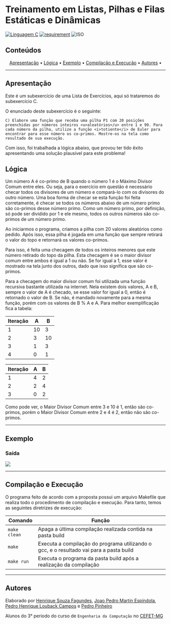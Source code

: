 # Treinamento em Listas, Pilhas e Filas Estáticas e Dinâmicas

[![Linguagem C](https://img.shields.io/badge/Linguagem-C-green.svg)](https://devdocs.io/c/)
[![requirement](https://img.shields.io/badge/IDE-Visual%20Studio%20Code-informational)](https://code.visualstudio.com/docs/?dv=linux64_deb)
![ISO](https://img.shields.io/badge/ISO-Linux-blueviolet)

## Conteúdos

<p align="center">
 <a href="#apresentação">Apresentação</a> •
 <a href="#lógica">Lógica</a> •
 <a href="#exemplo">Exemplo</a> • 
 <a href="#compilação-e-execução">Compilação e Execução</a> • 
 <a href="#autores">Autores</a> • 
</p>

---

## Apresentação

Este é um subexercício de uma Lista de Exercícios, aqui só trataremos do subexercício C. 

O enunciado deste subexercício é o seguinte:

    C) Elabore uma função que receba uma pilha P1 com 20 posições preenchidas por números inteiros <u>aleatórios</u> entre 1 e 99. Para cada número da pilha, utilize a função <i>totiente</i> de Euler para encontrar para esse número os co-primos. Mostre-os na tela como resultado de sua execução.

Com isso, foi trabalhada a lógica abaixo, que provou ter tido êxito apresentando uma solução plausível para este problema!

## Lógica

Um número A é co-primo de B quando o número 1 é o Máximo Divisor Comum entre eles. Ou seja, para o exercício em questão é necessário checar todos os divisores de um número e compará-lo com os divisores do outro número. Uma boa forma de checar se esta função foi feita corretamente, é checar se todos os números abaixo de um número primo são co-primos desse número primo. Como um número primo, por definição, só pode ser dividido por 1 e ele mesmo, todos os outros números são co-primos de um número primo.

Ao iniciarmos o programa, criamos a pilha com 20 valores aleatórios como pedido. Após isso, essa pilha é jogada em uma função que sempre retirará o valor do topo e retornará os valores co-primos.

Para isso, é feita uma checagem de todos os inteiros menores que este número retirado do topo da pilha. Esta checagem é se o maior divisor comum entre ambos é igual a 1 ou não. Se for igual a 1, esse valor é mostrado na tela junto dos outros, dado que isso significa que são co-primos.

Para a checagem do maior divisor comum foi utilizada uma função recursiva bastante utilizada na internet. Nela existem dois valores, A e B, sempre o valor de A é checado, se esse valor for igual a 0, então é retornado o valor de B. Se não, é mandado novamente para a mesma função, porém com os valores de B % A e A. Para melhor exemplificação fica a tabela:


|Iteração| A   |  B  |                     
|--------| ----| --- |
|1       | 10  | 3   |
|2       | 3   | 10  |
|3       | 1   | 3   |    
|4       | 0   | 1   |    


|Iteração| A   |  B  |                     
|--------| ----| --- |
|1       | 4   | 2   |
|2       | 2   | 4   |
|3       | 0   | 2   |    

Como pode ver, o Maior Divisor Comum entre 3 e 10 é 1, então são co-primos, porém o Maior Divisor Comum entre 2 e 4 é 2, então não são co-primos.

---

## Exemplo

### Saída

<img src="imgs/Saída.png"/>

---

## Compilação e Execução

O programa feito de acordo com a proposta possui um arquivo Makefile que realiza todo o procedimento de compilação e execução. Para tanto, temos as seguintes diretrizes de execução:


| Comando                |  Função                                                                                           |                     
| -----------------------| ------------------------------------------------------------------------------------------------- |
|  `make clean`          | Apaga a última compilação realizada contida na pasta build                                        |
|  `make`                | Executa a compilação do programa utilizando o gcc, e o resultado vai para a pasta build           |
|  `make run`            | Executa o programa da pasta build após a realização da compilação             


---

## Autores

Elaborado por [Henrique Souza Fagundes](https://github.com/ohenriquesouza), [Joao Pedro Martin Espíndola](https://github.com/JoaoMEspindola?tab=repositories), [Pedro Henrique Louback Campos](https://github.com/PedroLouback) e [Pedro Pinheiro](https://github.com/ppinheirosiqueira) 

Alunos do 3° periodo do curso de `Engenharia da Computação` no [CEFET-MG](https://www.cefetmg.br)
